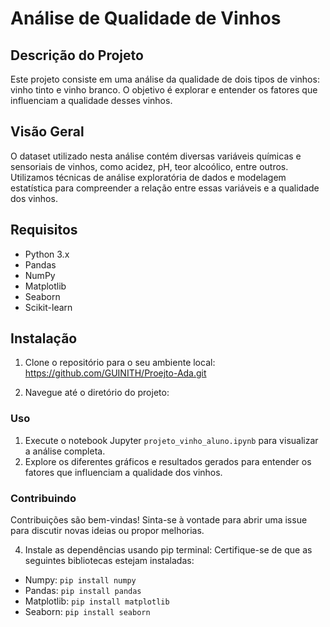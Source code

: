 # Análise de Qualidade de Vinhos

## Descrição do Projeto
Este projeto consiste em uma análise da qualidade de dois tipos de vinhos: vinho tinto e vinho branco. O objetivo é explorar e entender os fatores que influenciam a qualidade desses vinhos.

## Visão Geral
O dataset utilizado nesta análise contém diversas variáveis químicas e sensoriais de vinhos, como acidez, pH, teor alcoólico, entre outros. Utilizamos técnicas de análise exploratória de dados e modelagem estatística para compreender a relação entre essas variáveis e a qualidade dos vinhos.

## Requisitos
- Python 3.x
- Pandas
- NumPy
- Matplotlib
- Seaborn
- Scikit-learn

## Instalação
1. Clone o repositório para o seu ambiente local:
   https://github.com/GUINITH/Proejto-Ada.git
   
   
2. Navegue até o diretório do projeto:
### Uso
1. Execute o notebook Jupyter `projeto_vinho_aluno.ipynb` para visualizar a análise completa.
2. Explore os diferentes gráficos e resultados gerados para entender os fatores que influenciam a qualidade dos vinhos.

### Contribuindo
Contribuições são bem-vindas! Sinta-se à vontade para abrir uma issue para discutir novas ideias ou propor melhorias.

4. Instale as dependências usando pip terminal:
Certifique-se de que as seguintes bibliotecas estejam instaladas:
- Numpy: `pip install numpy`
- Pandas: `pip install pandas`
- Matplotlib: `pip install matplotlib`
- Seaborn: `pip install seaborn`
